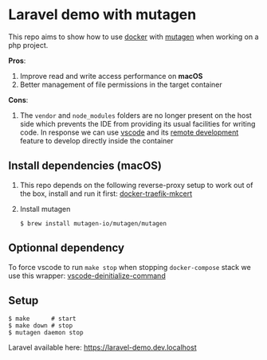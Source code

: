 # Laravel demo with mutagen

This repo aims to show how to use [docker][1] with [mutagen][2] when working on
a php project.

**Pros**:

1. Improve read and write access performance on **macOS**
2. Better management of file permissions in the target container

**Cons**:

1. The `vendor` and `node_modules` folders are no longer present on the host
   side which prevents the IDE from providing its usual facilities for writing
   code. In response we can use [vscode][4] and its [remote development][5]
   feature to develop directly inside the container

## Install dependencies (macOS)

1. This repo depends on the following reverse-proxy setup to work out of the box,
   install and run it first: [docker-traefik-mkcert][3]

2. Install mutagen
    ```shell
    $ brew install mutagen-io/mutagen/mutagen
    ```

## Optionnal dependency

To force vscode to run `make stop` when stopping `docker-compose` stack we use
this wrapper: [vscode-deinitialize-command][6]

## Setup

```shell
$ make      # start
$ make down # stop
$ mutagen daemon stop
```

Laravel available here: https://laravel-demo.dev.localhost

<!-- Links -->

[1]: https://github.com/docker/docker-ce
[2]: https://github.com/mutagen-io/mutagen
[3]: https://github.com/birros/docker-traefik-mkcert
[4]: https://github.com/microsoft/vscode
[5]: https://code.visualstudio.com/docs/remote/remote-overview
[6]: https://github.com/birros/vscode-deinitialize-command
